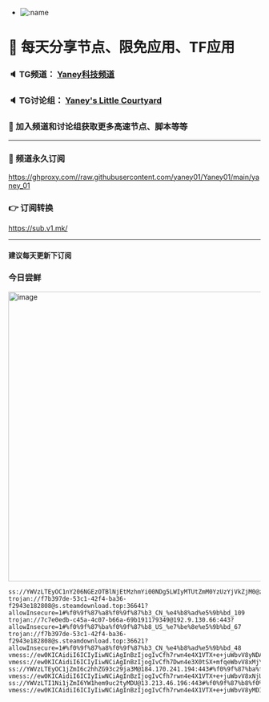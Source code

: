 +   ![:name](https://count.getloli.com/get/@yaney01?theme=gelbooru-h)

# 🚀 每天分享节点、限免应用、TF应用
### 🔈 TG频道： [Yaney科技频道](https://t.me/yaney_01) 
### 🔈 TG讨论组： [Yaney's Little Courtyard](https://t.me/+caB8IkK7JvMzM2I1)
### 🔔 加入频道和讨论组获取更多高速节点、脚本等等  
***
### 🔗  频道永久订阅
   https://ghproxy.com//raw.githubusercontent.com/yaney01/Yaney01/main/yaney_01
### 👉  订阅转换
   https://sub.v1.mk/
***
#### 建议每天更新下订阅
### 今日尝鲜
<img width="577" alt="image" src="https://github.com/yaney01/Yaney01/assets/53202722/54218c06-34e5-41d3-a5a0-e09947c89d80">

```
ss://YWVzLTEyOC1nY206NGEzOTBlNjEtMzhmYi00NDg5LWIyMTUtZmM0YzUzYjVkZjM0@zy.nfsq.me:16728#%f0%9f%87%a8%f0%9f%87%b3_CN_%e4%b8%ad%e5%9b%bd_133
trojan://f7b397de-53c1-42f4-ba36-f2943e182808@s.steamdownload.top:36641?allowInsecure=1#%f0%9f%87%a8%f0%9f%87%b3_CN_%e4%b8%ad%e5%9b%bd_109
trojan://7c7e0edb-c45a-4c07-b66a-69b191179349@192.9.130.66:443?allowInsecure=1#%f0%9f%87%ba%f0%9f%87%b8_US_%e7%be%8e%e5%9b%bd_67
trojan://f7b397de-53c1-42f4-ba36-f2943e182808@s.steamdownload.top:36621?allowInsecure=1#%f0%9f%87%a8%f0%9f%87%b3_CN_%e4%b8%ad%e5%9b%bd_48
vmess://ew0KICAidiI6ICIyIiwNCiAgInBzIjogIvCfh7rwn4e4X1VTX+e+juWbvV8yNDAiLA0KICAiYWRkIjogImNsb3VkY29uZWJiYi5nb3Jnb3JjaGlja2VuLm9uZSIsDQogICJwb3J0IjogIjg0NDMiLA0KICAiaWQiOiAiYWEwYzQ3NDQtOTU2OC00YmVlLWEwOGItNzM2NjhhOWIyYTQyIiwNCiAgImFpZCI6ICIwIiwNCiAgInNjeSI6ICJhdXRvIiwNCiAgIm5ldCI6ICJ3cyIsDQogICJ0eXBlIjogIm5vbmUiLA0KICAiaG9zdCI6ICJjbG91ZGNvbmViYmIuZ29yZ29yY2hpY2tlbi5vbmUiLA0KICAicGF0aCI6ICIvY2xvdWRjb25lYmJiIiwNCiAgInRscyI6ICJ0bHMiLA0KICAic25pIjogIiINCn0=
vmess://ew0KICAidiI6ICIyIiwNCiAgInBzIjogIvCfh7Dwn4e3X0tSX+mfqeWbvV8xMjYiLA0KICAiYWRkIjogIjE0NC4yNC44OC4xMDEiLA0KICAicG9ydCI6ICIxNjgzMyIsDQogICJpZCI6ICJmNTQyNWNjZi0zOTQ2LTRmYjQtZWIyNC01MzkzZDc4YTM5MmYiLA0KICAiYWlkIjogIjAiLA0KICAic2N5IjogImF1dG8iLA0KICAibmV0IjogInRjcCIsDQogICJ0eXBlIjogIm5vbmUiLA0KICAiaG9zdCI6ICIiLA0KICAicGF0aCI6ICIiLA0KICAidGxzIjogIiIsDQogICJzbmkiOiAiIg0KfQ==
ss://YWVzLTEyOC1jZmI6c2hhZG93c29ja3M@184.170.241.194:443#%f0%9f%87%ba%f0%9f%87%b8_US_%e7%be%8e%e5%9b%bd_409
vmess://ew0KICAidiI6ICIyIiwNCiAgInBzIjogIvCfh7rwn4e4X1VTX+e+juWbvV8xNjUiLA0KICAiYWRkIjogIjE0MC45OS4xMjcuMjIyIiwNCiAgInBvcnQiOiAiNTQ3NzQiLA0KICAiaWQiOiAiNDE4MDQ4YWYtYTI5My00Yjk5LTliMGMtOThjYTM1ODBkZDI0IiwNCiAgImFpZCI6ICI2NCIsDQogICJzY3kiOiAiYXV0byIsDQogICJuZXQiOiAidGNwIiwNCiAgInR5cGUiOiAibm9uZSIsDQogICJob3N0IjogIiIsDQogICJwYXRoIjogIiIsDQogICJ0bHMiOiAiIiwNCiAgInNuaSI6ICIiDQp9
ss://YWVzLTI1Ni1jZmI6YW1hem9uc2tyMDU@13.213.46.196:443#%f0%9f%87%b8%f0%9f%87%ac_SG_%e6%96%b0%e5%8a%a0%e5%9d%a1_18
vmess://ew0KICAidiI6ICIyIiwNCiAgInBzIjogIvCfh7rwn4e4X1VTX+e+juWbvV8yMDIiLA0KICAiYWRkIjogIjEyOS4xNDYuMjQ3LjEzNSIsDQogICJwb3J0IjogIjMyNTYzIiwNCiAgImlkIjogImMyNGI2MTcwLWJhNTQtNGIyYi05MmE3LWMwNDc0MGJmYzdiZiIsDQogICJhaWQiOiAiMCIsDQogICJzY3kiOiAiYXV0byIsDQogICJuZXQiOiAidGNwIiwNCiAgInR5cGUiOiAibm9uZSIsDQogICJob3N0IjogIiIsDQogICJwYXRoIjogIiIsDQogICJ0bHMiOiAiIiwNCiAgInNuaSI6ICIiDQp9


